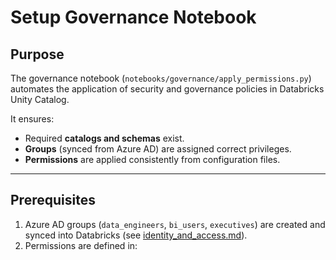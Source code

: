 # Setup Governance Notebook

## Purpose
The governance notebook (`notebooks/governance/apply_permissions.py`) automates the application of security and governance policies in Databricks Unity Catalog.

It ensures:
- Required **catalogs and schemas** exist.
- **Groups** (synced from Azure AD) are assigned correct privileges.
- **Permissions** are applied consistently from configuration files.

---

## Prerequisites
1. Azure AD groups (`data_engineers`, `bi_users`, `executives`) are created and synced into Databricks (see [identity_and_access.md](identity_and_access.md)).
2. Permissions are defined in:
